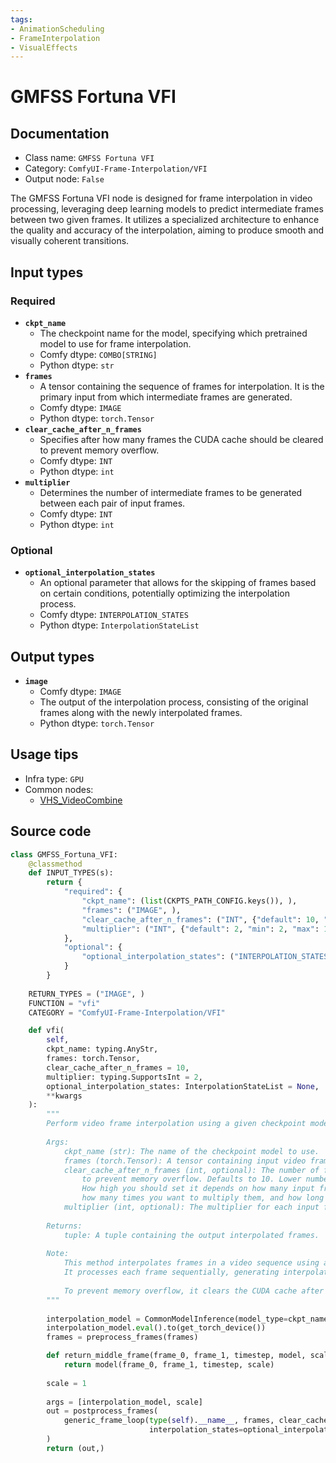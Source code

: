```yaml
---
tags:
- AnimationScheduling
- FrameInterpolation
- VisualEffects
---
```


# GMFSS Fortuna VFI
## Documentation
- Class name: `GMFSS Fortuna VFI`
- Category: `ComfyUI-Frame-Interpolation/VFI`
- Output node: `False`

The GMFSS Fortuna VFI node is designed for frame interpolation in video processing, leveraging deep learning models to predict intermediate frames between two given frames. It utilizes a specialized architecture to enhance the quality and accuracy of the interpolation, aiming to produce smooth and visually coherent transitions.
## Input types
### Required
- **`ckpt_name`**
    - The checkpoint name for the model, specifying which pretrained model to use for frame interpolation.
    - Comfy dtype: `COMBO[STRING]`
    - Python dtype: `str`
- **`frames`**
    - A tensor containing the sequence of frames for interpolation. It is the primary input from which intermediate frames are generated.
    - Comfy dtype: `IMAGE`
    - Python dtype: `torch.Tensor`
- **`clear_cache_after_n_frames`**
    - Specifies after how many frames the CUDA cache should be cleared to prevent memory overflow.
    - Comfy dtype: `INT`
    - Python dtype: `int`
- **`multiplier`**
    - Determines the number of intermediate frames to be generated between each pair of input frames.
    - Comfy dtype: `INT`
    - Python dtype: `int`
### Optional
- **`optional_interpolation_states`**
    - An optional parameter that allows for the skipping of frames based on certain conditions, potentially optimizing the interpolation process.
    - Comfy dtype: `INTERPOLATION_STATES`
    - Python dtype: `InterpolationStateList`
## Output types
- **`image`**
    - Comfy dtype: `IMAGE`
    - The output of the interpolation process, consisting of the original frames along with the newly interpolated frames.
    - Python dtype: `torch.Tensor`
## Usage tips
- Infra type: `GPU`
- Common nodes:
    - [VHS_VideoCombine](../../ComfyUI-VideoHelperSuite/Nodes/VHS_VideoCombine.md)



## Source code
```python
class GMFSS_Fortuna_VFI:
    @classmethod
    def INPUT_TYPES(s):
        return {
            "required": {
                "ckpt_name": (list(CKPTS_PATH_CONFIG.keys()), ),
                "frames": ("IMAGE", ),
                "clear_cache_after_n_frames": ("INT", {"default": 10, "min": 1, "max": 1000}),
                "multiplier": ("INT", {"default": 2, "min": 2, "max": 1000}),
            },
            "optional": {
                "optional_interpolation_states": ("INTERPOLATION_STATES", )
            }
        }
    
    RETURN_TYPES = ("IMAGE", )
    FUNCTION = "vfi"
    CATEGORY = "ComfyUI-Frame-Interpolation/VFI"        

    def vfi(
        self,
        ckpt_name: typing.AnyStr,
        frames: torch.Tensor,
        clear_cache_after_n_frames = 10,
        multiplier: typing.SupportsInt = 2,
        optional_interpolation_states: InterpolationStateList = None,
        **kwargs
    ):
        """
        Perform video frame interpolation using a given checkpoint model.
    
        Args:
            ckpt_name (str): The name of the checkpoint model to use.
            frames (torch.Tensor): A tensor containing input video frames.
            clear_cache_after_n_frames (int, optional): The number of frames to process before clearing CUDA cache
                to prevent memory overflow. Defaults to 10. Lower numbers are safer but mean more processing time.
                How high you should set it depends on how many input frames there are, input resolution (after upscaling),
                how many times you want to multiply them, and how long you're willing to wait for the process to complete.
            multiplier (int, optional): The multiplier for each input frame. 60 input frames * 2 = 120 output frames. Defaults to 2.
    
        Returns:
            tuple: A tuple containing the output interpolated frames.
    
        Note:
            This method interpolates frames in a video sequence using a specified checkpoint model. 
            It processes each frame sequentially, generating interpolated frames between them.
    
            To prevent memory overflow, it clears the CUDA cache after processing a specified number of frames.
        """
        
        interpolation_model = CommonModelInference(model_type=ckpt_name)
        interpolation_model.eval().to(get_torch_device())
        frames = preprocess_frames(frames)

        def return_middle_frame(frame_0, frame_1, timestep, model, scale):
            return model(frame_0, frame_1, timestep, scale)
        
        scale = 1
        
        args = [interpolation_model, scale]
        out = postprocess_frames(
            generic_frame_loop(type(self).__name__, frames, clear_cache_after_n_frames, multiplier, return_middle_frame, *args, 
                               interpolation_states=optional_interpolation_states, dtype=torch.float32)
        )
        return (out,)

```
